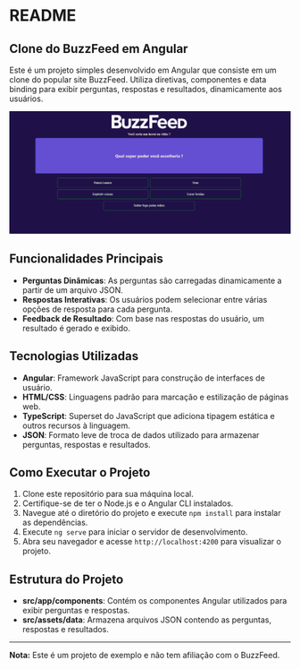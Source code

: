 # README

## Clone do BuzzFeed em Angular

Este é um projeto simples desenvolvido em Angular que consiste em um clone do popular site BuzzFeed. Utiliza diretivas, componentes e data binding para exibir perguntas, respostas e resultados, dinamicamente aos usuários.

![Imagem do projeto](src/assets/imgs/preview.png)

## Funcionalidades Principais

- **Perguntas Dinâmicas**: As perguntas são carregadas dinamicamente a partir de um arquivo JSON.
- **Respostas Interativas**: Os usuários podem selecionar entre várias opções de resposta para cada pergunta.
- **Feedback de Resultado**: Com base nas respostas do usuário, um resultado é gerado e exibido.

## Tecnologias Utilizadas

- **Angular**: Framework JavaScript para construção de interfaces de usuário.
- **HTML/CSS**: Linguagens padrão para marcação e estilização de páginas web.
- **TypeScript**: Superset do JavaScript que adiciona tipagem estática e outros recursos à linguagem.
- **JSON**: Formato leve de troca de dados utilizado para armazenar perguntas, respostas e resultados.

## Como Executar o Projeto

1. Clone este repositório para sua máquina local.
2. Certifique-se de ter o Node.js e o Angular CLI instalados.
3. Navegue até o diretório do projeto e execute `npm install` para instalar as dependências.
4. Execute `ng serve` para iniciar o servidor de desenvolvimento.
5. Abra seu navegador e acesse `http://localhost:4200` para visualizar o projeto.

## Estrutura do Projeto

- **src/app/components**: Contém os componentes Angular utilizados para exibir perguntas e respostas.
- **src/assets/data**: Armazena arquivos JSON contendo as perguntas, respostas e resultados.

---

**Nota:** Este é um projeto de exemplo e não tem afiliação com o BuzzFeed.

